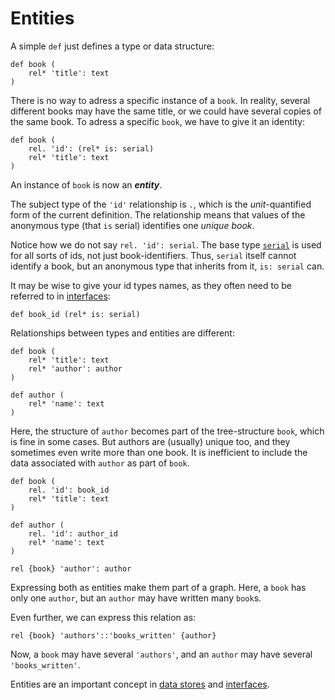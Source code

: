 # Entities

A simple `def` just defines a type or data structure:

```ontol
def book (
    rel* 'title': text
)
```

There is no way to adress a specific instance of a `book`. In reality, several different books may have the same title, or we could have several copies of the same book. To adress a specific `book`, we have to give it an identity:

```ontol
def book (
    rel. 'id': (rel* is: serial)
    rel* 'title': text
)
```

An instance of `book` is now an ***entity***.

The subject type of the `'id'` relationship is `.`, which is the _unit_-quantified form of the current definition.
The relationship means that values of the anonymous type (that `is` serial) identifies one _unique book_.

Notice how we do not say `rel. 'id': serial`. The base type [`serial`](primitives.md#serial) is used for all sorts of ids, not just book-identifiers. Thus, `serial` itself cannot identify a book, but an anonymous type that inherits from it, `is: serial` can.

It may be wise to give your id types names, as they often need to be referred to in [interfaces](interfaces.md):

```ontol
def book_id (rel* is: serial)
```

Relationships between types and entities are different:

```ontol
def book (
    rel* 'title': text
    rel* 'author': author
)

def author (
    rel* 'name': text
)
```

Here, the structure of `author` becomes part of the tree-structure `book`, which is fine in some cases. But authors are (usually) unique too, and they sometimes even write more than one book. It is inefficient to include the data associated with `author` as part of `book`.

```ontol
def book (
    rel. 'id': book_id
    rel* 'title': text
)

def author (
    rel. 'id': author_id
    rel* 'name': text
)

rel {book} 'author': author
```

Expressing both as entities make them part of a graph. Here, a `book` has only one `author`, but an `author` may have written many `book`s.

Even further, we can express this relation as:

```ontol
rel {book} 'authors'::'books_written' {author}
```

Now, a `book` may have several `'authors'`, and an `author` may have several `'books_written'`.

Entities are an important concept in [data stores](data_stores.md) and [interfaces](interfaces.md).
